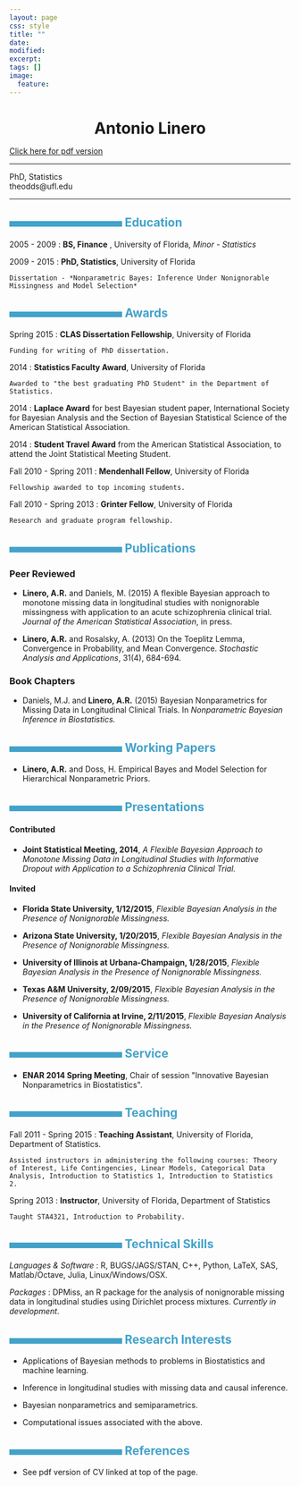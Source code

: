 ```yaml
---
layout: page
css: style
title: ""
date: 
modified:
excerpt:
tags: []
image:
  feature:
---
```

<style media="screen" type="text/css">

h1 {
    <!-- font-size: 55px; -->
    color: #757575;
    text-align:center;
    margin-bottom:15px;
}

/* Titles of categories */
h2 {
/* color: #397249; */
color: #43a2ca;
}
/* There is a bar just before each category */
h2:before {
content: "";
display: inline-block;
margin-right:1%;
width: 40%;
height: 10px;
/* background-color: #9CB770; */
background-color: #43a2ca;
}
/* h2:hover { */
/*     background-color: #397249; */
/*     color: #FFFFFF; */
/*     text-shadow: 1px 1px 1px #333; */
/* } */

hr {
    color: #A6A6A6;
}

<!-- blockquote { -->
<!--     text-align: center; -->
<!-- 	border: none; -->
<!-- 	padding: inherit; -->
<!-- } -->

</style>

<!-- [//]: # (pandoc --standalone -c resume-master/stylepdf.css --from markdown --to html -o CV.html CV.rmd) -->
<!-- [//]: # (pandoc --standalone --from markdown --to latex -o CV.tex CV.rmd) -->
<!-- [//]: # (http://blog.chmd.fr/editing-a-cv-in-markdown-with-pandoc.html) -->
<!-- [//]: # (wkhtmltopdf) -->

# Antonio Linero

<div class="cv-subtitle"> <a href="/cv/ModernCV.pdf"> Click here for pdf version</a> </div>

 <!-- [Click here for pdf version](/cv/ModernCV.pdf) -->

----

<div class="cv-subtitle">PhD, Statistics</div>
<div class="cv-subtitle">theodds@ufl.edu</div>

----

## Education

2005 - 2009
:   **BS, Finance** ,
    University of Florida,
    *Minor - Statistics*

2009 - 2015
:   **PhD, Statistics**, 
    University of Florida

	Dissertation - *Nonparametric Bayes: Inference Under Nonignorable
    Missingness and Model Selection*

## Awards

Spring 2015
:   **CLAS Dissertation Fellowship**, University of Florida

	Funding for writing of PhD dissertation. 

2014
:   **Statistics Faculty Award**, University of Florida

    Awarded to "the best graduating PhD Student" in the Department of
    Statistics.

2014
:   **Laplace Award** for best Bayesian student paper, International
    Society for Bayesian Analysis and the Section of Bayesian
    Statistical Science of the American Statistical Association. <!--
    , for *A Flexible Bayesian Approach to -->
    <!-- Monotone Missing Data in Longitudinal Studies with Informative -->
    <!-- Dropout* -->


2014 
:   **Student Travel Award** from the American Statistical Association, 
    to attend the Joint Statistical Meeting Student.<!--  *A Flexible Bayesian -->
    <!-- Approach to Monotone Missing Data in Longitudinal Studies with -->
    <!-- Informative Dropout* -->

Fall 2010 - Spring 2011
:   **Mendenhall Fellow**, University of Florida

	Fellowship awarded to top incoming students.

Fall 2010 - Spring 2013
:   **Grinter Fellow**, University of Florida

	Research and graduate program fellowship.


## Publications

### Peer Reviewed

<div class="hangingindent"> </div>

- **Linero, A.R.** and Daniels, M. (2015) A flexible Bayesian approach
  to monotone missing data in longitudinal studies with nonignorable
  missingness with application to an acute schizophrenia clinical
  trial. <em>Journal of the American Statistical Association</em>,
  in press.

- **Linero, A.R.** and Rosalsky, A. (2013) On the Toeplitz Lemma,
  Convergence in Probability, and Mean Convergence. <em>Stochastic
  Analysis and Applications</em>, 31(4), 684-694.

### Book Chapters

- Daniels, M.J. and **Linero, A.R.** (2015) Bayesian Nonparametrics
  for Missing Data in Longitudinal Clinical Trials.  In
  <em>Nonparametric Bayesian Inference in Biostatistics.</em>

## Working Papers

- **Linero, A.R.** and Doss, H. Empirical Bayes and Model Selection
  for Hierarchical Nonparametric Priors.

## Presentations

#### Contributed

<div class="hangingindent"> </div>

- **Joint Statistical Meeting, 2014**, *A Flexible Bayesian Approach to
	Monotone Missing Data in Longitudinal Studies with Informative
	Dropout with Application to a Schizophrenia Clinical Trial.*

#### Invited

<div class="hangingindent"> </div>

- **Florida State University, 1/12/2015**, *Flexible Bayesian Analysis
  in the Presence of Nonignorable Missingness.*

- **Arizona State University, 1/20/2015**, *Flexible Bayesian Analysis
  in the Presence of Nonignorable Missingness.*

- **University of Illinois at Urbana-Champaign, 1/28/2015**, *Flexible Bayesian Analysis
  in the Presence of Nonignorable Missingness.*

- **Texas A&M University, 2/09/2015**, *Flexible Bayesian Analysis in
  the Presence of Nonignorable Missingness.*

- **University of California at Irvine, 2/11/2015**, *Flexible Bayesian Analysis
  in the Presence of Nonignorable Missingness.*

## Service

- **ENAR 2014 Spring Meeting**, Chair of session "Innovative Bayesian
  Nonparametrics in Biostatistics". 

## Teaching

Fall 2011 - Spring 2015
:   **Teaching Assistant**, University of Florida, Department of
    Statistics.

    Assisted instructors in administering the following courses: Theory
    of Interest, Life Contingencies, Linear Models, Categorical Data
    Analysis, Introduction to Statistics 1, Introduction to Statistics
    2.

Spring 2013
:   **Instructor**, University of Florida, Department of Statistics
    
    Taught STA4321, Introduction to Probability.

Technical Skills
--------------------

*Languages & Software*
:   R, BUGS/JAGS/STAN, C++, Python, LaTeX, SAS, Matlab/Octave, Julia, Linux/Windows/OSX.

*Packages*
:   DPMiss, an R package for the analysis of nonignorable missing data
    in longitudinal studies using Dirichlet process
    mixtures. *Currently in development*.

## Research Interests

- Applications of Bayesian methods to problems in Biostatistics and
  machine learning.

- Inference in longitudinal studies with missing data and causal inference.

- Bayesian nonparametrics and semiparametrics.

- Computational issues associated with the above.

## References

- See pdf version of CV linked at top of the page.

<!-- - Mike Daniels -->
<!-- - Hani Doss -->

